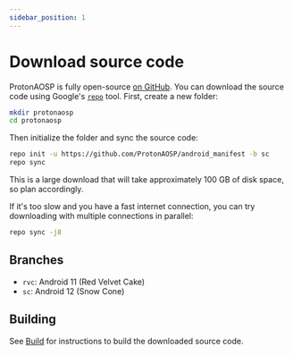 ```yaml
---
sidebar_position: 1
---
```


# Download source code

ProtonAOSP is fully open-source [on GitHub](https://github.com/ProtonAOSP). You can download the source code using Google's [`repo`](https://source.android.com/setup/develop#installing-repo) tool. First, create a new folder:

```bash
mkdir protonaosp
cd protonaosp
```

Then initialize the folder and sync the source code:

```bash
repo init -u https://github.com/ProtonAOSP/android_manifest -b sc
repo sync
```

This is a large download that will take approximately 100 GB of disk space, so plan accordingly.

If it's too slow and you have a fast internet connection, you can try downloading with multiple connections in parallel:

```bash
repo sync -j8
```

## Branches

- `rvc`: Android 11 (Red Velvet Cake)
- `sc`: Android 12 (Snow Cone)

## Building

See [Build](build.md) for instructions to build the downloaded source code.
